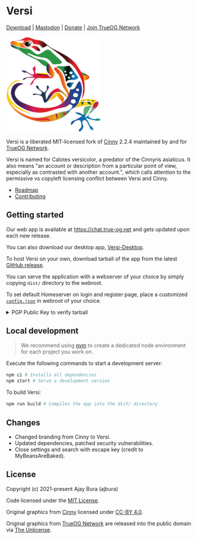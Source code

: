 # Versi
<p>
    <a href="https://github.com/NotAlexNoyle/Versi/releases">Download</a> | 
    <a href="https://mastodon.gamedev.place/@trueog">Mastodon</a> | 
    <a href="https://store.trueog.net">Donate</a> | 
    <a href="https://true-og.net">Join TrueOG Network</a>
    <br>
    <br>
    <img alt="Versi Logo" src="https://raw.githubusercontent.com/NotAlexNoyle/Versi/dev/assets/versi-logo.png"></a>
</p>

Versi is a liberated MIT-licensed fork of [Cinny](https://github.com/cinnyapp/cinny) 2.2.4 maintained by and for [TrueOG Network](https://true-og.net/).

Versi is named for Calotes versicolor, a predator of the Cinnyris asiaticus. It also means "an account or description from a particular point of view, especially as contrasted with another account.", which calls attention to the permissive vs copyleft licensing conflict between Versi and Cinny.

- [Roadmap](https://true-og.net/todo-list)
- [Contributing](https://true-og.net/TrueOG-Contributor-Guide.pdf)

## Getting started
Our web app is available at https://chat.true-og.net and gets updated upon each new release.

You can also download our desktop app, [Versi-Desktop](https://github.com/NotAlexNoyle/Versi-Desktop).

To host Versi on your own, download tarball of the app from the latest [GitHub release](https://github.com/NotAlexNoyle/Versi/releases/latest).

You can serve the application with a webserver of your choice by simply copying `dist/` directory to the webroot.

To set default Homeserver on login and register page, place a customized [`config.json`](config.json) in webroot of your choice.

<details>
<summary>PGP Public Key to verify tarball</summary>

```
TBA on first release.
```
</details>

## Local development
> We recommend using [nvm](https://github.com/nvm-sh/nvm) to create a dedicated node environment for each project you work on.

Execute the following commands to start a development server:
```sh
npm ci # Installs all dependencies
npm start # Serve a development version
```

To build Versi:
```sh
npm run build # Compiles the app into the dist/ directory
```

## Changes
- Changed branding from Cinny to Versi.
- Updated dependencies, patched security vulnerabilities.
- Close settings and search with escape key (credit to MyBeansAreBaked).

## License

Copyright (c) 2021-present Ajay Bura (ajbura)

Code licensed under the [MIT License](https://raw.githubusercontent.com/NotAlexNoyle/Versi/dev/LICENSE.md).

Original graphics from [Cinny](https://github.com/cinnyapp/cinny) licensed under [CC-BY 4.0](https://creativecommons.org/licenses/by/4.0/).

Original graphics from [TrueOG Network](https://github.com/true-og/true-og) are released into the public domain via [The Unlicense](https://github.com/true-og/true-og/blob/main/LICENSE).
